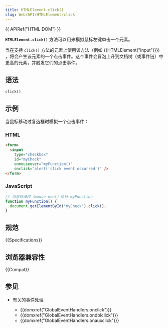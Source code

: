 ```yaml
---
title: HTMLElement.click()
slug: Web/API/HTMLElement/click
---
```


{{ APIRef("HTML DOM") }}

**`HTMLElement.click()`** 方法可以用来模拟鼠标左键单击一个元素。

当在支持 `click()` 方法的元素上使用该方法（例如
{{HTMLElement("input")}}) ，将会产生该元素的一个点击事件。这个事件会冒泡上升到文档树（或事件链）中更高的元素，并触发它们的点击事件。

## 语法

```js-nolint
click()
```

## 示例

当鼠标移动过复选框时模拟一个点击事件：

### HTML

```html
<form>
  <input
    type="checkbox"
    id="myCheck"
    onmouseover="myFunction()"
    onclick="alert('click event occurred')" />
</form>
```

### JavaScript

```js
// 当鼠标滑过（mouse-over）执行 myFunction
function myFunction() {
  document.getElementById("myCheck").click();
}
```

## 规范

{{Specifications}}

## 浏览器兼容性

{{Compat}}

## 参见

- 有关的事件处理

  - {{domxref("GlobalEventHandlers.onclick")}}
  - {{domxref("GlobalEventHandlers.ondblclick")}}
  - {{domxref("GlobalEventHandlers.onauxclick")}}
